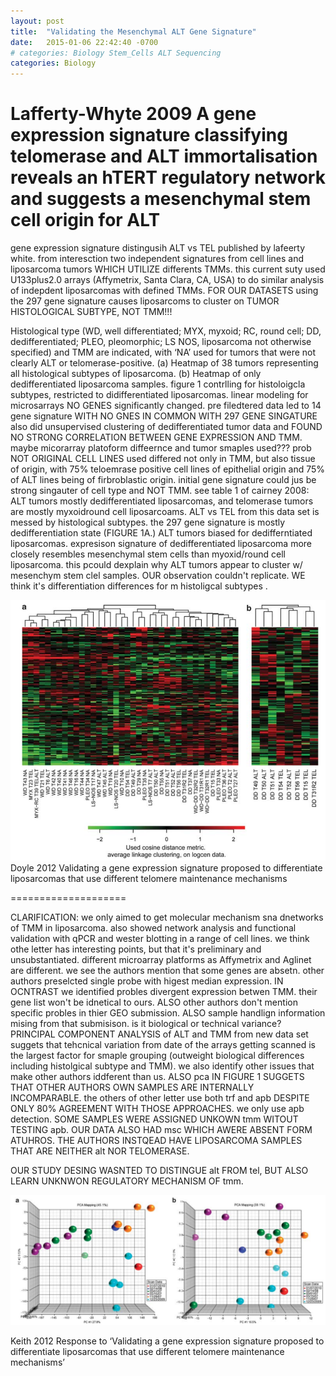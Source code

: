 ```yaml
---
layout: post
title:  "Validating the Mesenchymal ALT Gene Signature"
date:   2015-01-06 22:42:40 -0700
# categories: Biology Stem_Cells ALT Sequencing
categories: Biology
---
```

Lafferty-Whyte 2009 A gene expression signature classifying telomerase and ALT immortalisation reveals an hTERT regulatory network and suggests a mesenchymal stem cell origin for ALT
==================

gene expression signature distingusih ALT vs TEL published by lafeerty white. from interesction two independent signatures from cell lines and liposarcoma tumors WHICH UTILIZE differents TMMs.
this current suty used U133plus2.0 arrays
(Affymetrix, Santa Clara, CA, USA) to do similar analysis of indepdent liposarcomas with defined TMMs.
FOR OUR DATASETS using the 297 gene signature causes liposarcoms to cluster on TUMOR HISTOLOGICAL SUBTYPE, NOT TMM!!!

Histological type (WD, well differentiated; MYX, myxoid; RC, round cell; DD, dedifferentiated; PLEO,
pleomorphic; LS NOS, liposarcoma not otherwise specified) and TMM are indicated, with ‘NA’ used for tumors that were not clearly
ALT or telomerase-positive.
(a) Heatmap of 38 tumors representing all histological subtypes of liposarcoma. (b) Heatmap of only
dedifferentiated liposarcoma samples.
figure 1
contrlling for histoloigcla subtypes, restricted to didifferentiated liposarcomas. linear modeling for microsarrays NO GENES significantly changed. pre filedtered data led to 14 gene signature WITH NO GNES IN COMMON WITH 297 GENE SINGATURE
also did unsupervised clustering of dedifferentiated tumor data and FOUND NO STRONG CORRELATION BETWEEN GENE EXPRESSION AND TMM.
maybe micorarray platoform diffeernce and tumor smaples used??? prob NOT
ORIGINAL CELL LINES used differed not only in TMM, but also tissue of origin, with 75% teloemrase positive cell lines of epithelial origin and 75% of ALT lines being of firbroblastic origin.
initial gene signature could jus be strong singauter of cell type and NOT TMM.
see table 1 of cairney 2008: ALT tumors mostly dedifferentiated liposarcomas, and telomerase tumors are mostly myxoidround cell liposarcoams.
ALT vs TEL from this data set is messed by histological subtypes.
the 297 gene signature is mostly dedifferentiation state (FIGURE 1A.)
ALT tumors biased for dedifferntiated liposarcomas. expresison signature of dedifferentiated liposarcoma more closely resembles mesenchymal stem cells than myoxid/round cell liposarcoma. this pcould dexplain why ALT tumors appear to cluster w/ mesenchym stem clel samples. OUR observation couldn't replicate. WE think it's differentiation differences for m histoligcal subtypes .

![Doyle_2012](/assets/Validating_Signature/Doyle_2012.png)
Doyle 2012 Validating a gene expression signature proposed to differentiate liposarcomas that use different telomere maintenance mechanisms


====================

CLARIFICATION: we only aimed to get molecular mechanism sna dnetworks of TMM in liposarcoma.
also showed network analysis and functional validation with qPCR and wester blotting in a range of cell lines.
we think othe letter has interesting points, but that it's preliminary and unsubstantiated.
different microarray platforms as Affymetrix and Aglinet are different.
we see the authors mention that some genes are absetn.
other authors preselcted single probe with higest median expression. IN OCNTRAST we identified probles divergent expression betwen TMM. their gene list won't be idnetical to ours.
 ALSO other authors don't mention specific probles in thier GEO submission.
 ALSO sample handlign information mising from that submisison. is it biological or technical variance?
 PRINCIPAL COMPONENT ANALYSIS of ALT and TMM from new data set suggets that tehcnical variation from date of the arrays getting scanned is the largest factor for smaple grouping (outweight biological differences including histolgical subtype and TMM).
 we also identify other issues that make other authors iddferent than us.
 ALSO pca IN FIGURE 1 SUGGETS THAT OTHER AUTHORS OWN SAMPLES ARE INTERNALLY INCOMPARABLE.
 the others of other letter use both trf and apb DESPITE ONLY 80% AGREEMENT WITH THOSE APPROACHES. we only use apb detection.
 SOME SAMPLES WERE ASSIGNED UNKOWN tmm WITOUT TESTING apb.
 OUR DATA ALSO HAD msc WHICH AWERE ABSENT FORM ATUHROS. THE AUTHORS INSTQEAD HAVE LIPOSARCOMA SAMPLES THAT ARE NEITHER alt NOR TELOMERASE.

OUR STUDY DESING WASNTED TO DISTINGUE alt FROM tel, BUT ALSO LEARN UNKNWON REGULATORY MECHANISM OF tmm.

![Keith_2012](/assets/Validating_Signature/Keith_2012.png)



Keith 2012 Response to ‘Validating a gene expression signature proposed to differentiate liposarcomas that use different telomere maintenance mechanisms’
